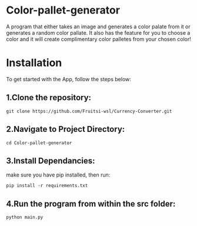 # Color-pallet-generator
A program that either takes an image and generates a color palate from it or generates a random color pallate. It also has the feature for you to choose a color and it will create complimentary color palletes from your chosen color!

# Installation

To get started with the App, follow the steps below:

## 1.Clone the repository:

```
git clone https://github.com/Fruitsi-wsl/Currency-Converter.git
```

## 2.Navigate to Project Directory:

```
cd Color-pallet-generator
```

## 3.Install Dependancies:

make sure you have pip installed, then run:

```
pip install -r requirements.txt
```

## 4.Run the program from within the src folder:

```
python main.py
```



